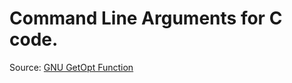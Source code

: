 Command Line Arguments for C code.
===

Source: [GNU GetOpt Function](https://www.boost.org/doc/libs/1_36_0/doc/html/program_options/tutorial.html)

